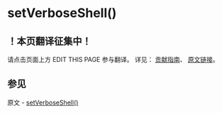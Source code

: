 # setVerboseShell()

## ！本页翻译征集中！

请点击页面上方 EDIT THIS PAGE 参与翻译。
详见：
[贡献指南]( https://github.com/JinMuInfo/MongoDB-Manual-zh/blob/master/CONTRIBUTING.md )、
[原文链接](  https://docs.mongodb.com/manual/reference/method/setVerboseShell/  )。

## 参见

原文 - [setVerboseShell()]( https://docs.mongodb.com/manual/reference/method/setVerboseShell/ )

